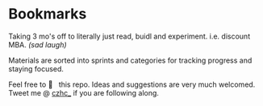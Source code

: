 # Bookmarks

Taking 3 mo's off to literally just read, buidl and experiment. i.e. discount MBA. _(sad laugh)_

Materials are sorted into sprints and categories for tracking progress and staying focused. 

Feel free to :eyes: &nbsp; this repo. Ideas and suggestions are very much welcomed. 
Tweet me @ [czhc_](twitter.com/czhc_) if you are following along.
